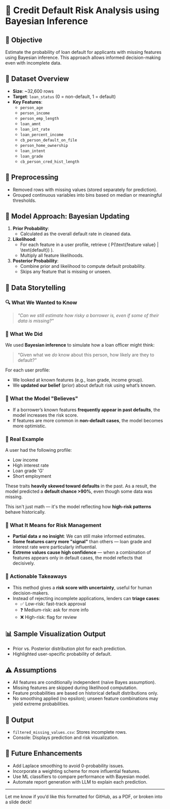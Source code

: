 # 🧾 Credit Default Risk Analysis using Bayesian Inference

## 📌 Objective
Estimate the probability of loan default for applicants with missing features using Bayesian inference. This approach allows informed decision-making even with incomplete data.

## 📂 Dataset Overview
- **Size**: ~32,600 rows
- **Target**: `loan_status` (0 = non-default, 1 = default)
- **Key Features**: 
  - `person_age`
  - `person_income`
  - `person_emp_length`
  - `loan_amnt`
  - `loan_int_rate`
  - `loan_percent_income`
  - `cb_person_default_on_file`
  - `person_home_ownership`
  - `loan_intent`
  - `loan_grade`
  - `cb_person_cred_hist_length`

## 🧹 Preprocessing
- Removed rows with missing values (stored separately for prediction).
- Grouped continuous variables into bins based on median or meaningful thresholds.

## 🧠 Model Approach: Bayesian Updating
1. **Prior Probability**:
   - Calculated as the overall default rate in cleaned data.
2. **Likelihood**:
   - For each feature in a user profile, retrieve \( P(\text{feature value} | \text{default}) \).
   - Multiply all feature likelihoods.
3. **Posterior Probability**:
   - Combine prior and likelihood to compute default probability.
   - Skips any feature that is missing or unseen.

## 📖 Data Storytelling

### 🔍 What We Wanted to Know
> *"Can we still estimate how risky a borrower is, even if some of their data is missing?"*

### 🧩 What We Did
We used **Bayesian inference** to simulate how a loan officer might think:
> “Given what we *do* know about this person, how likely are they to default?”

For each user profile:
- We looked at known features (e.g., loan grade, income group).
- We **updated our belief** (prior) about default risk using what’s known.

### 🧠 What the Model "Believes"
- If a borrower’s known features **frequently appear in past defaults**, the model increases the risk score.
- If features are more common in **non-default cases**, the model becomes more optimistic.

### 📌 Real Example
A user had the following profile:
- Low income
- High interest rate
- Loan grade 'G'
- Short employment

These traits **heavily skewed toward defaults** in the past. As a result, the model predicted a **default chance >90%**, even though some data was missing.

This isn't just math — it's the model reflecting how **high-risk patterns** behave historically.

### 🧠 What It Means for Risk Management
- **Partial data ≠ no insight**: We can still make informed estimates.
- **Some features carry more "signal"** than others — loan grade and interest rate were particularly influential.
- **Extreme values cause high confidence** — when a combination of features appears only in default cases, the model reflects that decisively.

### 🚦 Actionable Takeaways
- This method gives a **risk score with uncertainty**, useful for human decision-makers.
- Instead of rejecting incomplete applications, lenders can **triage cases**:
  - ✅ Low-risk: fast-track approval
  - ❓ Medium-risk: ask for more info
  - ❌ High-risk: flag for review

## 📊 Sample Visualization Output
- Prior vs. Posterior distribution plot for each prediction.
- Highlighted user-specific probability of default.

## ⚠️ Assumptions
- All features are conditionally independent (naive Bayes assumption).
- Missing features are skipped during likelihood computation.
- Feature probabilities are based on historical default distributions only.
- No smoothing applied (no epsilon); unseen feature combinations may yield extreme probabilities.

## 📁 Output
- `filtered_missing_values.csv`: Stores incomplete rows.
- Console: Displays prediction and risk visualization.

## 🔄 Future Enhancements
- Add Laplace smoothing to avoid 0-probability issues.
- Incorporate a weighting scheme for more influential features.
- Use ML classifiers to compare performance with Bayesian model.
- Automate report generation with LLM to explain each prediction.

---
Let me know if you’d like this formatted for GitHub, as a PDF, or broken into a slide deck!
